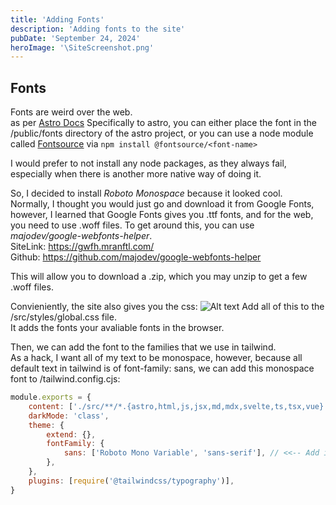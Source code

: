```yaml
---
title: 'Adding Fonts'
description: 'Adding fonts to the site'
pubDate: 'September 24, 2024'
heroImage: '\SiteScreenshot.png'
---
```


## Fonts
Fonts are weird over the web.\
as per [Astro Docs](https://docs.astro.build/en/guides/fonts/)
Specifically to astro, you can either place the font in the /public/fonts directory
of the astro project, or you can use a node module called [Fontsource](https://fontsource.org/) via `npm install @fontsource/<font-name>`

I would prefer to not install any node packages, as they always fail, especially
when there is another more native way of doing it.

So, I decided to install *Roboto Monospace* because it looked cool.\
Normally, I thought you would just go and download it from Google Fonts,
however, I learned that Google Fonts gives you .ttf fonts, and for the web, you 
need to use .woff files. To get around this, you can use *majodev/google-webfonts-helper*.\
SiteLink: https://gwfh.mranftl.com/ \
Github: https://github.com/majodev/google-webfonts-helper

This will allow you to download a .zip, which you may unzip to get a few .woff files.

Convieniently, the site also gives you the css:
![Alt text](/fonts-refimage.png)
Add all of this to the /src/styles/global.css file.\
It adds the fonts your avaliable fonts in the browser.

Then, we can add the font to the families that we use in tailwind.\
As a hack, I want all of my text to be monospace, however, because all default text 
in tailwind is of font-family: sans, we can add this monospace font to /tailwind.config.cjs:
```js
module.exports = {
	content: ['./src/**/*.{astro,html,js,jsx,md,mdx,svelte,ts,tsx,vue}'],
	darkMode: 'class',
	theme: {
		extend: {},
		fontFamily: {
			sans: ['Roboto Mono Variable', 'sans-serif'], // <<-- Add it here..
		},
	},
	plugins: [require('@tailwindcss/typography')],
}
```

